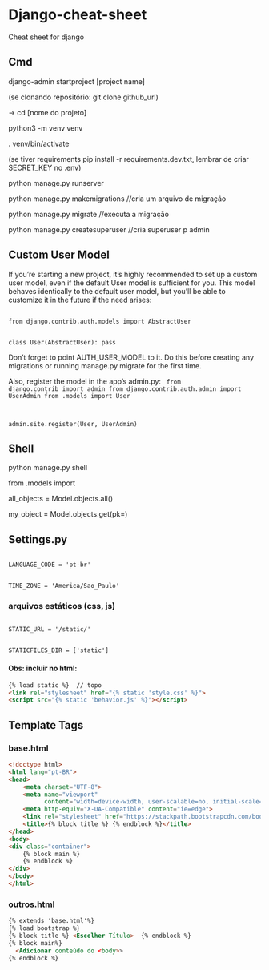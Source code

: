 # Django-cheat-sheet
Cheat sheet for django

## Cmd
django-admin startproject [project name]
	
(se clonando repositório: git clone github_url)

-> cd [nome do projeto]

python3 -m venv venv

. venv/bin/activate

(se tiver requirements pip install -r requirements.dev.txt, lembrar de criar SECRET_KEY no .env)

python manage.py runserver

python manage.py makemigrations   //cria um arquivo de migração

python manage.py migrate          //executa a migração

python manage.py createsuperuser  //cria superuser p admin

## Custom User Model
If you’re starting a new project, it’s highly recommended to set up a custom user model, even if the default User model is sufficient for you. This model behaves identically to the default user model, but you’ll be able to customize it in the future if the need arises:

<code>
from django.contrib.auth.models import AbstractUser

class User(AbstractUser):
    pass
</code>

Don’t forget to point AUTH_USER_MODEL to it. Do this before creating any migrations or running manage.py migrate for the first time.

Also, register the model in the app’s admin.py:
<code>
from django.contrib import admin
from django.contrib.auth.admin import UserAdmin
from .models import User
	
admin.site.register(User, UserAdmin)
</code>

## Shell
python manage.py shell

from <app>.models import <Model>


all_objects = Model.objects.all()

my_object = Model.objects.get(pk=<id>)

## Settings.py
<code>
LANGUAGE_CODE = 'pt-br'

TIME_ZONE = 'America/Sao_Paulo'
</code>
### arquivos estáticos (css, js)
<code>
STATIC_URL = '/static/'

STATICFILES_DIR = ['static']
</code>
#### Obs: incluir no html:
```html
{% load static %}  // topo
<link rel="stylesheet" href="{% static 'style.css' %}">
<script src="{% static 'behavior.js' %}"></script>
```

## Template Tags
### base.html
```html
<!doctype html>
<html lang="pt-BR">
<head>
	<meta charset="UTF-8">
	<meta name="viewport"
	      content="width=device-width, user-scalable=no, initial-scale=1.0, maximum-scale=1.0, minimum-scale=1.0">
	<meta http-equiv="X-UA-Compatible" content="ie=edge">
	<link rel="stylesheet" href="https://stackpath.bootstrapcdn.com/bootstrap/4.1.1/css/bootstrap.min.css">
	<title>{% block title %} {% endblock %}</title>
</head>
<body>
<div class="container">
	{% block main %}
	{% endblock %}
</div>
</body>
</html>
```
### outros.html
```html
{% extends 'base.html'%}
{% load bootstrap %}
{% block title %} <Escolher Título>  {% endblock %}
{% block main%}
  <Adicionar conteúdo do <body>>
{% endblock %}
```
